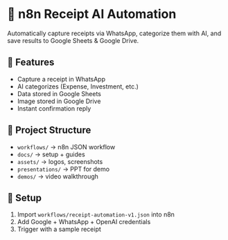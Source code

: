 # 📸 n8n Receipt AI Automation

Automatically capture receipts via WhatsApp, categorize them with AI, and save results to Google Sheets & Google Drive.

## 🚀 Features
- Capture a receipt in WhatsApp
- AI categorizes (Expense, Investment, etc.)
- Data stored in Google Sheets
- Image stored in Google Drive
- Instant confirmation reply

## 📂 Project Structure
- `workflows/` → n8n JSON workflow
- `docs/` → setup + guides
- `assets/` → logos, screenshots
- `presentations/` → PPT for demo
- `demos/` → video walkthrough

## 🔧 Setup
1. Import `workflows/receipt-automation-v1.json` into n8n
2. Add Google + WhatsApp + OpenAI credentials
3. Trigger with a sample receipt
